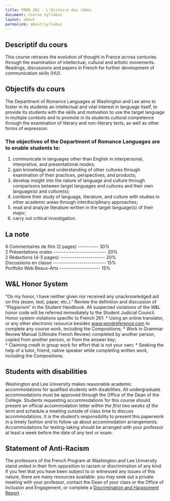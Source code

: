 ```yaml
---
title: FREN 283 - L'Histoire des idées
document: Course Syllabus
layout: about
permalink: about/syllabus
---
```


## Descriptif du cours 
This course retraces the evolution of thought in France across centuries through the examination of intellectual, cultural and artistic movements. Readings, discussions and papers in French for further development of communication skills (HU).

## Objectifs du cours 
The Department of Romance Languages at Washington and Lee aims to foster in its students an intellectual and vital interest in language itself, to provide its students with the skills and motivation to use the target language in multiple contexts and to promote in its students cultural competence through the examination of literary and non-literary texts, as well as other forms of expression.

### The objectives of the Department of Romance Languages are to enable students to:
1. communicate in languages other than English in interpersonal, interpretive, and presentational modes;
2. gain knowledge and understanding of other cultures through examination of their practices, perspectives, and products;
3. develop insight into the nature of language and culture through comparisons between target languages and cultures and their own language(s) and culture(s);
4. combine their study of language, literature, and culture with studies in other academic areas through interdisciplinary approaches; 
5. read and analyze literature written in the target language(s) of their major;
6. carry out critical investigation.

## La note
6 Commentaires de film (2  pages) ---------- 30%  
2 Présentations orales -------------------------- 20%  
2 Rédactions (4-5 pages) ---------------------- 20%  
Discussions en classe -------------------------- 15%  
Portfolio Web Beaux-Arts -------------------- 15%

## W&L Honor System
“On my honor, I have neither given nor received any unacknowledged aid on this (exam, test, paper, etc.).” Review the definition and discussion of “Plagiarism” in the Student Handbook. All suspected violations of the W&L honor code will be referred immediately to the Student Judicial Council. Honor system violations specific to French 261: 
	* Using an online translator, or any other electronic resource besides www.wordreference.com to complete any course work, including the Compositions; 
	* Work in Grammar Review Manual (Ultimate French Review) completed by another person, copied from another person, or from the answer key;  
	* Claiming credit in group work for effort that is not your own; 
	* Seeking the help of a tutor, friend, native speaker while completing written work, including the Compositions.

## Students with disabilities
Washington and Lee University makes reasonable academic accommodations for qualified students with disabilities. All undergraduate accommodations must be approved through the Office of the Dean of the College. Students requesting accommodations for this course should present an official accommodation letter *within the first two weeks of the term* and schedule a meeting outside of class time to discuss accommodations. It is the student’s responsibility to present this paperwork in a timely fashion and to follow up about accommodation arrangements. Accommodations for testing-taking should be arranged with your professor at least a week before the date of any test or exam.

## Statement of Anti-Racism
The professors of the French Program at Washington and Lee University stand united in their firm opposition to racism or discrimination of any kind. If you feel that you have been subject to or witnessed any issues of this nature, there are many resources available: you may seek out a private meeting with your professor, contact the Dean of your class or the Office of Inclusion and Engagement, or complete a  [Discrimination and Harassment Report](https://cm.maxient.com/reportingform.php?WLUniv&layout_id=4) .